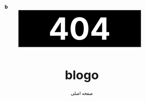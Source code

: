 ### b
<center>
<h1 style="font-size:100px; color:#fff; background-color:#000; margin-top:-15px; margin-left:-15px; width:400px;">404</h1>









<h1 style="font-size:40px;">blogo</h1>


<a href="https://assspt.github.io/blogo" style="color:#000; text-decoration:none;">
صفحه اصلی
</a>
